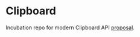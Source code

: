 # Clipboard

Incubation repo for modern Clipboard API [proposal](https://github.com/garykac/clipboard/blob/master/clipboard.md).
